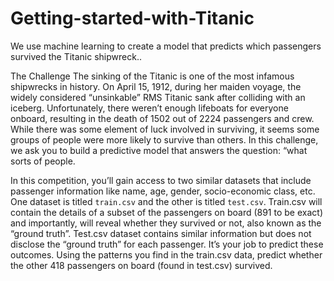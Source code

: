 # Getting-started-with-Titanic
We use machine learning to create a model that predicts which passengers survived the Titanic shipwreck..

The Challenge
The sinking of the Titanic is one of the most infamous shipwrecks in history.
On April 15, 1912, during her maiden voyage, the widely considered “unsinkable” RMS Titanic sank after colliding with an iceberg. Unfortunately, there weren’t enough lifeboats for everyone onboard, resulting in the death of 1502 out of 2224 passengers and crew.
While there was some element of luck involved in surviving, it seems some groups of people were more likely to survive than others.
In this challenge, we ask you to build a predictive model that answers the question: “what sorts of people.

In this competition, you’ll gain access to two similar datasets that include passenger information like name, age, gender, socio-economic class, etc. 
One dataset is titled `train.csv` and the other is titled `test.csv`.
  Train.csv will contain the details of a subset of the passengers on board (891 to be exact) and importantly, will reveal whether they survived or not, also known as the “ground truth”.
   Test.csv dataset contains similar information but does not disclose the “ground truth” for each passenger. It’s your job to predict these outcomes.
    Using the patterns you find in the train.csv data, predict whether the other 418 passengers on board (found in test.csv) survived.
